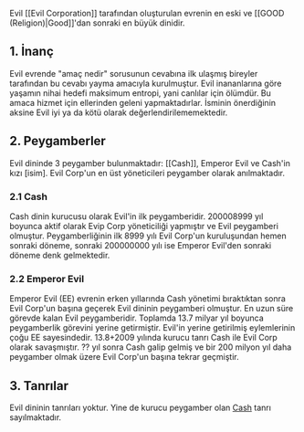 Evil [[Evil Corporation]] tarafından oluşturulan evrenin en eski ve [[GOOD (Religion)|Good]]'dan sonraki en büyük dinidir.
## 1. İnanç
Evil evrende "amaç nedir" sorusunun cevabına ilk ulaşmış bireyler tarafından bu cevabı yayma amacıyla kurulmuştur. Evil inananlarına göre yaşamın nihai hedefi maksimum entropi, yani canlılar için ölümdür. Bu amaca hizmet için ellerinden geleni yapmaktadırlar. İsminin önerdiğinin aksine Evil iyi ya da kötü olarak değerlendirilememektedir.
## 2. Peygamberler
Evil dininde 3 peygamber bulunmaktadır: [[Cash]], Emperor Evil ve Cash'in kızı [isim]. Evil Corp'un en üst yöneticileri peygamber olarak anılmaktadır.
### 2.1 Cash
Cash dinin kurucusu olarak Evil'in ilk peygamberidir. 200008999 yıl boyunca aktif olarak Evip Corp yöneticiliği yapmıştır ve Evil peygamberi olmuştur. Peygamberliğinin ilk 8999 yılı Evil Corp'un kuruluşundan hemen sonraki döneme, sonraki 200000000 yılı ise Emperor Evil'den sonraki döneme denk gelmektedir.
### 2.2 Emperor Evil
Emperor Evil (EE) evrenin erken yıllarında Cash yönetimi bıraktıktan sonra Evil Corp'un başına geçerek Evil dininin peygamberi olmuştur. En uzun süre görevde kalan Evil peygamberidir. Toplamda 13.7 milyar yıl boyunca peygamberlik görevini yerine getirmiştir. Evil'in yerine getirilmiş eylemlerinin çoğu EE sayesindedir. 13.8+2009 yılında kurucu tanrı Cash ile Evil Corp olarak savaşmıştır. ?? yıl sonra Cash galip gelmiş ve bir 200 milyon yıl daha peygamber olmak üzere Evil Corp'un başına tekrar geçmiştir.

## 3. Tanrılar
Evil dininin tanrıları yoktur. Yine de kurucu peygamber olan [Cash](https://sites.google.com/d/1dwCiyYq4yz9ZfhCk_k5DD4BGApvPB3Hf/p/1y43XhXSWBf_Hh2GxVIOTou--Llvq_u6f/edit) tanrı sayılmaktadır.